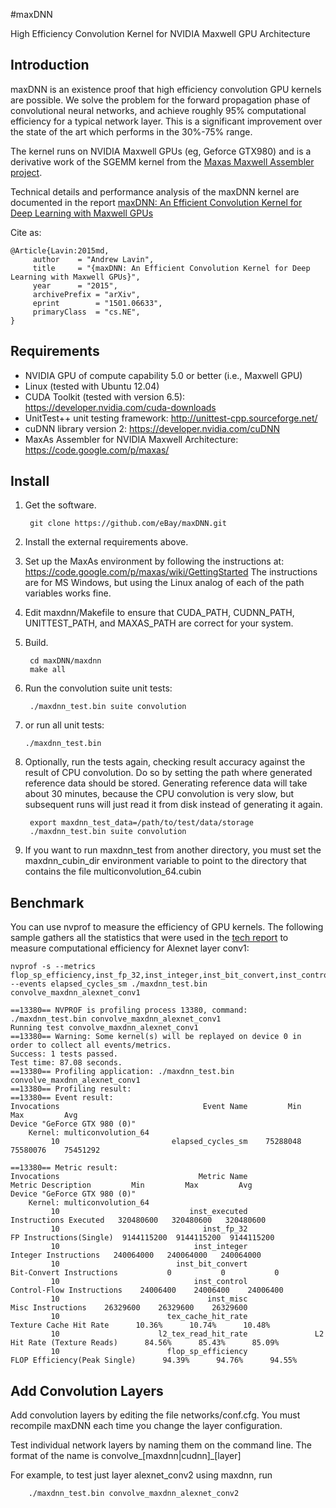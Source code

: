 #maxDNN

High Efficiency Convolution Kernel for NVIDIA Maxwell GPU Architecture

Introduction
------------

maxDNN is an existence proof that high efficiency convolution GPU kernels are possible. We solve the problem for the forward propagation phase of convolutional neural networks, and achieve roughly 95% computational efficiency for a typical network layer. This is a significant improvement over the state of the art which performs in the 30%-75% range.

The kernel runs on NVIDIA Maxwell GPUs (eg, Geforce GTX980) and is a derivative work of the SGEMM kernel from the [Maxas Maxwell Assembler project](https://code.google.com/p/maxas/).

Technical details and performance analysis of the maxDNN kernel are documented in the report
[maxDNN: An Efficient Convolution Kernel for Deep Learning with Maxwell GPUs](http://arxiv-web3.library.cornell.edu/abs/1501.06633)

Cite as:

```
@Article{Lavin:2015md,
     author    = "Andrew Lavin",
     title     = "{maxDNN: An Efficient Convolution Kernel for Deep Learning with Maxwell GPUs}",
     year      = "2015",
     archivePrefix = "arXiv",
     eprint        = "1501.06633",
     primaryClass  = "cs.NE",
}
```

Requirements
------------

+ NVIDIA GPU of compute capability 5.0 or better (i.e., Maxwell GPU)
+ Linux (tested with Ubuntu 12.04)
+ CUDA Toolkit (tested with version 6.5): https://developer.nvidia.com/cuda-downloads
+ UnitTest++ unit testing framework: http://unittest-cpp.sourceforge.net/
+ cuDNN library version 2: https://developer.nvidia.com/cuDNN
+ MaxAs Assembler for NVIDIA Maxwell Architecture: https://code.google.com/p/maxas/

Install
-------

1. Get the software.

        git clone https://github.com/eBay/maxDNN.git

2. Install the external requirements above.

3. Set up the MaxAs environment by following the instructions at: https://code.google.com/p/maxas/wiki/GettingStarted
The instructions are for MS Windows, but using the Linux analog of each of the path variables works fine.

4. Edit maxdnn/Makefile to ensure that CUDA_PATH, CUDNN_PATH, UNITTEST_PATH, and MAXAS_PATH are correct for your system.

5. Build.

        cd maxDNN/maxdnn
        make all

6. Run the convolution suite unit tests:

        ./maxdnn_test.bin suite convolution
        
7.  or run all unit tests:

        ./maxdnn_test.bin

8. Optionally, run the tests again, checking result accuracy against the result of CPU convolution. Do so by setting the path where generated reference data should be stored. Generating reference data will take about 30 minutes, because the CPU convolution is very slow, but subsequent runs will just read it from disk instead of generating it again.

        export maxdnn_test_data=/path/to/test/data/storage
        ./maxdnn_test.bin suite convolution

9. If you want to run maxdnn_test from another directory, you must set the maxdnn_cubin_dir environment variable to point to the directory that contains the file multiconvolution_64.cubin

Benchmark
---------------
You can use nvprof to measure the efficiency of GPU kernels. The following sample gathers all the statistics that were used in the [tech report](http://arxiv-web3.library.cornell.edu/abs/1501.06633) to measure computational efficiency for Alexnet layer conv1:

```
nvprof -s --metrics flop_sp_efficiency,inst_fp_32,inst_integer,inst_bit_convert,inst_control,inst_misc,inst_executed,tex_cache_hit_rate,l2_tex_read_hit_rate --events elapsed_cycles_sm ./maxdnn_test.bin convolve_maxdnn_alexnet_conv1

==13380== NVPROF is profiling process 13380, command: ./maxdnn_test.bin convolve_maxdnn_alexnet_conv1
Running test convolve_maxdnn_alexnet_conv1
==13380== Warning: Some kernel(s) will be replayed on device 0 in order to collect all events/metrics.
Success: 1 tests passed.
Test time: 87.08 seconds.
==13380== Profiling application: ./maxdnn_test.bin convolve_maxdnn_alexnet_conv1
==13380== Profiling result:
==13380== Event result:
Invocations                                Event Name         Min         Max         Avg
Device "GeForce GTX 980 (0)"
	Kernel: multiconvolution_64
         10                         elapsed_cycles_sm    75288048    75580076    75451292

==13380== Metric result:
Invocations                               Metric Name                        Metric Description         Min         Max         Avg
Device "GeForce GTX 980 (0)"
	Kernel: multiconvolution_64
         10                             inst_executed                     Instructions Executed   320480600   320480600   320480600
         10                                inst_fp_32                   FP Instructions(Single)  9144115200  9144115200  9144115200
         10                              inst_integer                      Integer Instructions   240064000   240064000   240064000
         10                          inst_bit_convert                  Bit-Convert Instructions           0           0           0
         10                              inst_control                 Control-Flow Instructions    24006400    24006400    24006400
         10                                 inst_misc                         Misc Instructions    26329600    26329600    26329600
         10                        tex_cache_hit_rate                    Texture Cache Hit Rate      10.36%      10.74%      10.48%
         10                      l2_tex_read_hit_rate               L2 Hit Rate (Texture Reads)      84.56%      85.43%      85.09%
         10                        flop_sp_efficiency              FLOP Efficiency(Peak Single)      94.39%      94.76%      94.55%
```

Add Convolution Layers
---------------
Add convolution layers by editing the file networks/conf.cfg. You must recompile maxDNN each time you change the layer configuration.

Test individual network layers by naming them on the command line. The format of the name is convolve_[maxdnn|cudnn]_[layer]

For example, to test just layer alexnet_conv2 using maxdnn, run

        ./maxdnn_test.bin convolve_maxdnn_alexnet_conv2
